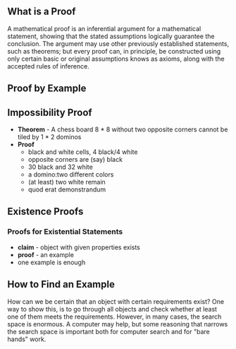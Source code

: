 ## What is a Proof

A mathematical proof is an inferential argument for a mathematical statement, showing that the stated assumptions logically guarantee the conclusion. The argument may use other previously established statements, such as theorems; but every proof can, in principle, be constructed using only certain basic or original assumptions knows as axioms, along with the accepted rules of inference.

## Proof by Example

## Impossibility Proof

- **Theorem** - A chess board 8 * 8 without two opposite corners cannot be tiled by 1 * 2 dominos
- **Proof**
    - black and white cells, 4 black/4 white
    - opposite corners are (say) black
    - 30 black and 32 white
    - a domino:two different colors
    - (at least) two white remain
    - quod erat demonstrandum

## Existence Proofs

### Proofs for Existential Statements
- **claim** - object with given properties exists
- **proof** - an example
- one example is enough

## How to Find an Example

How can we be certain that an object with certain requirements exist? One way to show this, is to go through all objects and check whether at least one of them meets the requirements. However, in many cases, the search space is enormous. A computer may help, but some reasoning that narrows the search space is important both for computer search and for "bare hands" work.